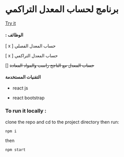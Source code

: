 # برنامج لحساب المعدل التراكمي

[Try it](https://i7moda2000.github.io/grade-calculator/)


 

#### : الوظائف

[ x ] حساب المعدل الفصلي 

[ x ] حساب المعدل التراكمي 

[] ~~حساب المعدل مع الناجح راسب والمواد المعادة~~





#### التقنيات المستخدمة

- react js

- react bootstrap



### To run it locally :

clone the repo and cd to the project directory then run: 


~~~
npm i
~~~

then

~~~
npm start 
~~~



